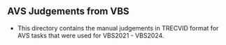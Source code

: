 ## AVS Judgements from VBS
- This directory contains the manual judgements in TRECVID format for AVS tasks that were used for VBS2021 - VBS2024.

